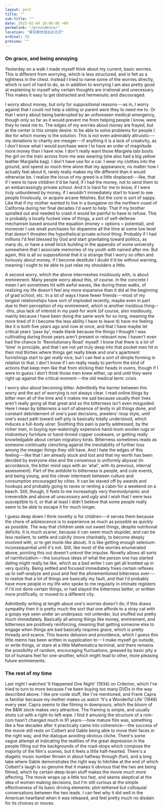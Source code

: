 ```yaml
---
layout: post
title: ""
sub-title: ""
date: 2025-02-04 10:00:00 +09
permalink: "/providence/"
location: "東京都世田谷区北沢"
ordinal: 39
preview: ""
---
```


### On grace, and being annoying

Yesterday on a walk I made myself think about my current, basic worries. This is different from worrying, which is less structured, and is felt as a tightness in the chest. Instead I tried to name some of the worries directly, which is sort of hard to do, as in addition to worrying I am also pretty good at explaining to myself why certain thoughts are irrational and unecessary. This makes it easy to get distracted and hermenutic and discouraged.

I worry about money, but only for suppositional reasons---as in, I worry against that I could not help a sibling or parent were they to need me to. Or that I worry about being bankrupted by an unforeseen medical emergency, though only so far as it would prevent me from helping people I know, were they to need me to. The edges of my worries about money are frayed, but at the center is this simple desire: to be able to solve problems for people I like for which money is the solution. This is not even admirably altruistic---my donations to charity are meager---if anything it is a lack of creativity, as I don't know what I would purchase were I to have an order of magnitude more money than I have now. I don't really want those Margiela tabi boots the girl on the train across from me was wearing (she also had a big yellow leather Margiella bag). I don't have use for a car. I wear my clothes into the ground, and spend so much time alone that my appearance, no matter how I actually feel about it, rarely really makes my life different than it would otherwise be. I realize the locus of my greed is a little displaced---like, that if I were to have children it'd be hard, if I had the money, not to send them to an embarrassingly private school. And it is hard for me to know, if I were truly unburdened by money, if I wouldn't immediately start to travel to see people frivolously, or acquire arcane fetishes. But the core is sort of sappy. Like that if my mother wanted to live in a bungalow on the northern coast of California during her final decades I'd want to help. That if my brother spiralled out and needed to crash it would be painful to have to refuse. This is probably a locally fucked view of things, a sort of self-defense mechanism based around the equation (money = options = potential), and moreover I use small purchases for dopamine all the time at some low level that doesn't threaten the hypothetical private school thing. Probably if I had millions I'd feel blessed by God and start gravitating toward politics, as many do, or have a small brick building in the appendix of some university somewhere that I associate memories of my youth with named after me.  But again, this is all so suppositional that it is strange that I worry so often and furiously about money; if I become destitute I doubt it'd be without warning, meaning I ought to be able to just relax my shoulders a little.

A second worry, which the above intermeshes insidiously with, is about enmirement. Many people worry about this, of course. In the concrete I mean I am sometimes hit with awful waves, like during these walks, of realizing my life doesn't feel any more expansive than it did at the beginning of grad school, etc. In a lot of ways I have fewer friends---most of my longest relationships have sort of imploded recently, maybe even in part due to their perception of my enmirement, which is another insidious thing---this, plus lack of interest in my paid-for work (of course, also insidiously, mainly because I have been doing the same work for so long, meaning the more tired of it I become the less ability I have to leave it) have me feeling like it is both five years ago and now at once, and that I have maybe let critical years 'pass by', made blank because the things I thought I was cultivating during those years aren't present or relevant now. I haven't even had the chance to 'Revolutionary Road' myself. I know that there is a lot of 'time' in principle, and that I am not yet truly deep into that pocket men hit in their mid thirties where things get really bleak and one's apartment furnishings start to get *really* nice, but I can feel a sort of dimple forming in relation to that. I don't know if I am really ready to perform the kind of actions that keep men like that from sticking their heads in ovens, though if I were to guess I don't think those men knew either, up and until they were right up against the critical moment---the old medical term: *crisis*.

I worry also about becoming bitter. Admittedly the barrier between this worry and the act of worrying is not always clear. I read online blogs by bitter men all of the time and it makes me sad because usually their lives aren't really going all that great and so the bitterness isn't even misguided. Here I mean by bitterness a sort of absence of levity in all things done, and constant debridement of one's past decisions, jewelers'-loop style, until one's exact path toward self-pity is basically totally understood, which induces a full-body ulcer. Soothing this pain is partly addressed, by the richer men, in buying eye-wateringly expensive hand-loom woolen rugs or midcentury furniture or hand-tinned copper cookware, or getting really knowledgable about certain migratory birds. Bitterness sometimes reads as someone continually clenching against the inevitability of further loss among the meager things they still have. And I hate the edges of this feeling---like that I am already stuck and lost and that my worth has been decided by everyone else and the consensus is uniformly abyssal (in accordance, the bitter mind says with an 'aha!', with its previous, internal assessment). Part of the antidote to bitterness is people, and cute events, and being young, and the clever intermesh between culture and consumption encouraged by cities. It can be staved off by awards and hookups and probably going to raves or renting a cabin for a weekend on a beach. Still, though, it feels to me increasingly very thermodynamic and irreversible and above all *unecessary* and *ugly* and I wish that I were less susceptible to it, or that at least I didn't believe that some people really seem to be able to escape it for much longer.

I guess deep down I think novelty is for children---it serves them because the chore of adolescence is to experience as much as possible as quickly as possible. The way that children seek out sweet things, despite nutritional deficits. It is much scarier, because it can seem much stupider, and can be less resilient, to settle and calcify (more charitably, to become deeply involved with, or to get monk-like about). It is like getting enough selenium: inconsequential until it's not. Still, like most of the worries enumerated above, pointing this out doesn't unknot the impulse. Novelty allows all sorts of narritivization---the luxurious ideas of what the person one has started dating might really be like, which as a bad writer I can get all knotted up in very quickly. Being settled and focused immediately frees certain reflexes up to self-analyze and pout and feel the aforementioned bitterness over---to realize that a lot of things are basically my fault, and that I'd probably have more people in my life who spoke to me regularly in intimate registers if I'd not done certain things, or had stayed the bitterness better, or written more prolifically, or moved to a different city.

Admittedly writing at length about one's worries doesn't do; if this draws sympathy then it is pretty much the sort that one affords to a stray cat with a goopy eye seen under an underpass: not untender, but snuffed out pretty much immediately. Basically all among things like money, enmirement, and bitterness are positively reinforcing, meaning that getting someone else to engage when things are bad basically requires grace, which is pretty thready and scarce. This leaves delusion and providence, which I guess this little memo has been written in supplication to---I make myself go outside, or write things, or stare at a little Mathematica terminal, and there remains the possibility of random, encouraging fluctuations, greased by basic pity a lot of humans feel for one-another, which might lead to other, more pleasing future enmirements.

### The rest of my time

Last night I watched 'It Happened One Night' (1934) on Criterion, which I've tried to turn to more because I've been buying too many DVDs in the way described above. I like pre-code stuff, like I've mentioned, and Frank Capra is familiar because my mother makes us watch 'It's a Wonderful Life' (1946) every year. Capra seems to like filming in downpours, which the bloom of the B&W stock makes very attractive. The framing is simple, and usually shots cut with a right-to-left wipe. I find it amusing the structure of a rom-com hasn't changed much in 91 years---how mature film was, something like a few decades after it practically came into coherence---the success of the movie still rests on Colbert and Gable being able to move their faces in the right way, and the dialogue avoiding obvious cliche. There's some vague attempt at indicating the realities of the great depression in the people filling out the backgrounds of the road-stops which compose the majority of the film's scenes, but it feels a little half-hearted. There's a diagetic music number thrown in about halfway through (fun), and a long take where Gable demonstrates the right way to hitchike at the end of which Colbert's laugh is so genuine that it makes it obvious that the two are being filmed, which by certain deep-brain stuff makes the movie much more affecting. The movie wraps up a little too fast, and seems skeptical at the idea of women making decisions, but I'm still curious at the simple effectiveness of its basic driving elements: plot-tethered but colloquial conversations between the two leads. I can feel why it did well in the American heartland when it was released, and feel pretty much no disdain for its choices or moves.
